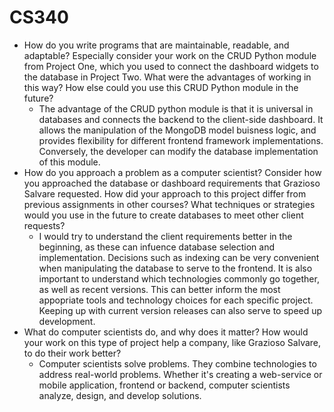 # CS340
* How do you write programs that are maintainable, readable, and adaptable? Especially consider your work on the CRUD Python module from Project One, which you used to connect the dashboard widgets to the database in Project Two. What were the advantages of working in this way? How else could you use this CRUD Python module in the future?
  * The advantage of the CRUD python module is that it is universal in databases and connects the backend to the client-side dashboard. It allows the manipulation of the MongoDB model buisness logic, and provides flexibility for different frontend framework implementations. Conversely, the developer can modify the database implementation of this module. 
* How do you approach a problem as a computer scientist? Consider how you approached the database or dashboard requirements that Grazioso Salvare requested. How did your approach to this project differ from previous assignments in other courses? What techniques or strategies would you use in the future to create databases to meet other client requests?
  * I would try to understand the client requirements better in the beginning, as these can infuence database selection and implementation. Decisions such as indexing can be very convenient when manipulating the database to serve to the frontend. It is also important to understand which technologies commonly go together, as well as recent versions. This can better inform the most appopriate tools and technology choices for each specific project. Keeping up with current version releases can also serve to speed up development.
* What do computer scientists do, and why does it matter? How would your work on this type of project help a company, like Grazioso Salvare, to do their work better?
  * Computer scientists solve problems. They combine technologies to address real-world problems. Whether it's creating a web-service or mobile application, frontend or backend, computer scientists analyze, design, and develop solutions. 
